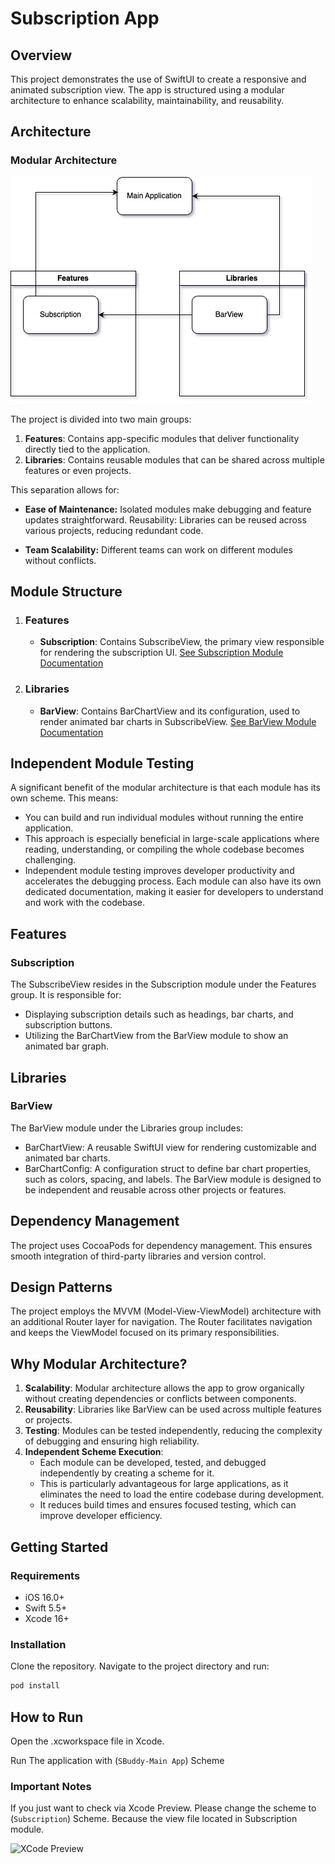 # Subscription App

## Overview
This project demonstrates the use of SwiftUI to create a responsive and animated subscription view. The app is structured using a modular architecture to enhance scalability, maintainability, and reusability.

## Architecture
### Modular Architecture
![Modular Architecture Chart](https://github.com/RioRizkyRainey/SBuddy/blob/main/Modular.jpg)

The project is divided into two main groups:

1. **Features**: Contains app-specific modules that deliver functionality directly tied to the application.
2. **Libraries**: Contains reusable modules that can be shared across multiple features or even projects.

This separation allows for:

- **Ease of Maintenance:** Isolated modules make debugging and feature updates straightforward.
Reusability: Libraries can be reused across various projects, reducing redundant code.

- **Team Scalability:** Different teams can work on different modules without conflicts.

## Module Structure
1. ### Features

    - **Subscription**: Contains SubscribeView, the primary view responsible for rendering the subscription UI.
    [See Subscription Module Documentation](https://github.com/RioRizkyRainey/SBuddy/blob/main/Features/Subscription/Source/Subscription.docc/Subscription.md)

2. ### Libraries

    - **BarView**: Contains BarChartView and its configuration, used to render animated bar charts in SubscribeView.
    [See BarView Module Documentation](https://github.com/RioRizkyRainey/SBuddy/blob/main/Libraries/BarView/Source/BarView.docc/BarView.md)

## Independent Module Testing
A significant benefit of the modular architecture is that each module has its own scheme.
This means:

- You can build and run individual modules without running the entire application.
- This approach is especially beneficial in large-scale applications where reading, understanding, or compiling the whole codebase becomes challenging.
- Independent module testing improves developer productivity and accelerates the debugging process.
Each module can also have its own dedicated documentation, making it easier for developers to understand and work with the codebase.

## Features
### Subscription
The SubscribeView resides in the Subscription module under the Features group. It is responsible for:

- Displaying subscription details such as headings, bar charts, and subscription buttons.
- Utilizing the BarChartView from the BarView module to show an animated bar graph.

## Libraries
### BarView
The BarView module under the Libraries group includes:

- BarChartView: A reusable SwiftUI view for rendering customizable and animated bar charts.
- BarChartConfig: A configuration struct to define bar chart properties, such as colors, spacing, and labels.
The BarView module is designed to be independent and reusable across other projects or features.

## Dependency Management
The project uses CocoaPods for dependency management. This ensures smooth integration of third-party libraries and version control.

## Design Patterns
The project employs the MVVM (Model-View-ViewModel) architecture with an additional Router layer for navigation.
The Router facilitates navigation and keeps the ViewModel focused on its primary responsibilities.

## Why Modular Architecture?
1. **Scalability**: Modular architecture allows the app to grow organically without creating dependencies or conflicts between components.
2. **Reusability**: Libraries like BarView can be used across multiple features or projects.
3. **Testing**: Modules can be tested independently, reducing the complexity of debugging and ensuring high reliability.
4. **Independent Scheme Execution**:
    - Each module can be developed, tested, and debugged independently by creating a scheme for it.
    - This is particularly advantageous for large applications, as it eliminates the need to load the entire codebase during development.
    - It reduces build times and ensures focused testing, which can improve developer efficiency.

## Getting Started
### Requirements
- iOS 16.0+
- Swift 5.5+
- Xcode 16+

### Installation
Clone the repository.
Navigate to the project directory and run:
```bash
pod install
```

## How to Run
Open the .xcworkspace file in Xcode.

Run The application with (`SBuddy-Main App`) Scheme

### Important Notes
If you just want to check via Xcode Preview. Please change the scheme to  (`Subscription`) Scheme. 
Because the view file located in Subscription module.

![XCode Preview](https://github.com/RioRizkyRainey/SBuddy/blob/main/preview.jpg)
